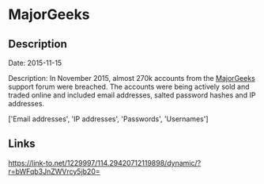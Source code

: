 # MajorGeeks

## Description

Date: 2015-11-15

Description:
In November 2015, almost 270k accounts from the <a href="http://www.majorgeeks.com" target="_blank" rel="noopener">MajorGeeks</a> support forum were breached. The accounts were being actively sold and traded online and included email addresses, salted password hashes and IP addresses.


['Email addresses', 'IP addresses', 'Passwords', 'Usernames']

## Links

https://link-to.net/1229997/114.29420712119898/dynamic/?r=bWFqb3JnZWVrcy5jb20=